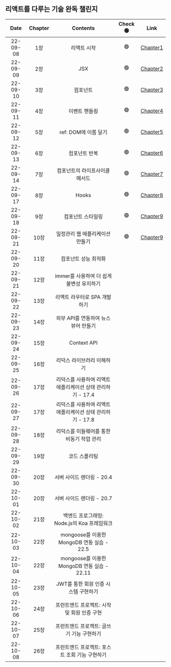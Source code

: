 ## 리액트를 다루는 기술 완독 챌린지

| **Date** | **Chapter** |                        **Contents**                        | **Check 🟢** |                                         **Link**                                          |
| :------: | :---------: | :--------------------------------------------------------: | :----------: | :---------------------------------------------------------------------------------------: |
| 22-09-08 |     1장     |                        리액트 시작                         |      🟢      | [Chapter1](https://github.com/sso-hyeon/TIL-Today-I-Learned/blob/main/React/chapter1.md)  |
| 22-09-09 |     2장     |                            JSX                             |      🟢      | [Chapter2](https://github.com/sso-hyeon/TIL-Today-I-Learned/blob/main/React/chapter2.md)  |
| 22-09-10 |     3장     |                          컴포넌트                          |      🟢      | [Chapter3](https://github.com/sso-hyeon/TIL-Today-I-Learned/blob/main/React/chapter3.md)  |
| 22-09-11 |     4장     |                       이벤트 핸들링                        |      🟢      | [Chapter4](https://github.com/sso-hyeon/TIL-Today-I-Learned/blob/main/React/chapter4.md)  |
| 22-09-12 |     5장     |                    ref: DOM에 이름 달기                    |      🟢      | [Chapter5](https://github.com/sso-hyeon/TIL-Today-I-Learned/blob/main/React/chapter5.md)  |
| 22-09-13 |     6장     |                       컴포넌트 반복                        |      🟢      | [Chapter6](https://github.com/sso-hyeon/TIL-Today-I-Learned/blob/main/React/chapter6.md)  |
| 22-09-14 |     7장     |               컴포넌트의 라이프사이클 메서드               |      🟢      | [Chapter7](https://github.com/sso-hyeon/TIL-Today-I-Learned/blob/main/React/chapter7.md)  |
| 22-09-17 |     8장     |                           Hooks                            |      🟢      | [Chapter8](https://github.com/sso-hyeon/TIL-Today-I-Learned/blob/main/React/chapter8.md)  |
| 22-09-18 |     9장     |                     컴포넌트 스타일링                      |      🟢      | [Chapter9](https://github.com/sso-hyeon/TIL-Today-I-Learned/blob/main/React/chapter9.md)  |
| 22-09-21 |    10장     |              일정관리 웹 애플리케이션 만들기               |      🟢      | [Chapter9](https://github.com/sso-hyeon/TIL-Today-I-Learned/blob/main/React/chapter10.md) |
| 22-09-20 |    11장     |                    컴포넌트 성능 최적화                    |              |                                                                                           |
| 22-09-21 |    12장     |          immer를 사용하여 더 쉽게 불변성 유지하기          |              |                                                                                           |
| 22-09-22 |    13장     |                리액트 라우터로 SPA 개발하기                |              |                                                                                           |
| 22-09-23 |    14장     |            외부 API를 연동하여 뉴스 뷰어 만들기            |              |                                                                                           |
| 22-09-24 |    15장     |                        Context API                         |              |                                                                                           |
| 22-09-25 |    16장     |                 리덕스 라이브러리 이해하기                 |              |                                                                                           |
| 22-09-26 |    17장     | 리덕스를 사용하여 리액트 애플리케이션 상태 관리하기 - 17.4 |              |                                                                                           |
| 22-09-27 |    17장     | 리덕스를 사용하여 리액트 애플리케이션 상태 관리하기 - 17.8 |              |                                                                                           |
| 22-09-28 |    18장     |         리덕스를 미들웨어를 통한 비동기 작업 관리          |              |                                                                                           |
| 22-09-29 |    19장     |                       코드 스플리팅                        |              |                                                                                           |
| 22-09-30 |    20장     |                 서버 사이드 렌더링 - 20.4                  |              |                                                                                           |
| 22-10-01 |    20장     |                 서버 사이드 렌더링 - 20.7                  |              |                                                                                           |
| 22-10-02 |    21장     |        백엔드 프로그래밍: Node.js의 Koa 프레임워크         |              |                                                                                           |
| 22-10-03 |    22장     |         mongoose를 이용한 MongoDB 연동 실습 - 22.5         |              |                                                                                           |
| 22-10-04 |    22장     |        mongoose를 이용한 MongoDB 연동 실습 - 22.11         |              |                                                                                           |
| 22-10-05 |    23장     |            JWT를 통한 회원 인증 시스템 구현하기            |              |                                                                                           |
| 22-10-06 |    24장     |        프런트엔드 프로젝트: 시작 및 회원 인증 구현         |              |                                                                                           |
| 22-10-07 |    25장     |         프런트엔드 프로젝트: 글쓰기 기능 구현하기          |              |                                                                                           |
| 22-10-08 |    26장     |       프런트엔드 프로젝트: 포스트 조회 기능 구현하기       |              |                                                                                           |
